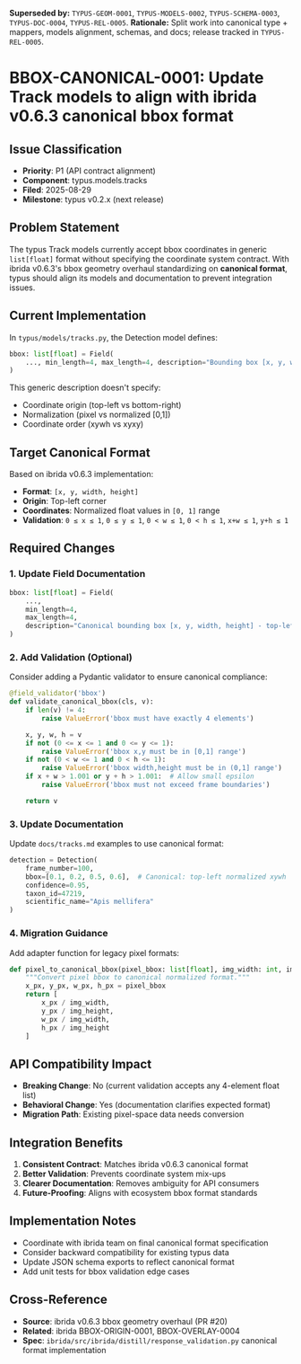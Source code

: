 **Superseded by:** `TYPUS-GEOM-0001`, `TYPUS-MODELS-0002`, `TYPUS-SCHEMA-0003`, `TYPUS-DOC-0004`, `TYPUS-REL-0005`.
**Rationale:** Split work into canonical type + mappers, models alignment, schemas, and docs; release tracked in `TYPUS-REL-0005`.

# BBOX-CANONICAL-0001: Update Track models to align with ibrida v0.6.3 canonical bbox format

## Issue Classification
- **Priority**: P1 (API contract alignment)
- **Component**: typus.models.tracks
- **Filed**: 2025-08-29
- **Milestone**: typus v0.2.x (next release)

## Problem Statement

The typus Track models currently accept bbox coordinates in generic `list[float]` format without specifying the coordinate system contract. With ibrida v0.6.3's bbox geometry overhaul standardizing on **canonical format**, typus should align its models and documentation to prevent integration issues.

## Current Implementation

In `typus/models/tracks.py`, the Detection model defines:

```python
bbox: list[float] = Field(
    ..., min_length=4, max_length=4, description="Bounding box [x, y, width, height] in pixels"
)
```

This generic description doesn't specify:
- Coordinate origin (top-left vs bottom-right)
- Normalization (pixel vs normalized [0,1])
- Coordinate order (xywh vs xyxy)

## Target Canonical Format

Based on ibrida v0.6.3 implementation:
- **Format**: `[x, y, width, height]`
- **Origin**: Top-left corner
- **Coordinates**: Normalized float values in `[0, 1]` range
- **Validation**: `0 ≤ x ≤ 1`, `0 ≤ y ≤ 1`, `0 < w ≤ 1`, `0 < h ≤ 1`, `x+w ≤ 1`, `y+h ≤ 1`

## Required Changes

### 1. Update Field Documentation

```python
bbox: list[float] = Field(
    ...,
    min_length=4,
    max_length=4,
    description="Canonical bounding box [x, y, width, height] - top-left origin, normalized [0,1]"
)
```

### 2. Add Validation (Optional)

Consider adding a Pydantic validator to ensure canonical compliance:

```python
@field_validator('bbox')
def validate_canonical_bbox(cls, v):
    if len(v) != 4:
        raise ValueError('bbox must have exactly 4 elements')

    x, y, w, h = v
    if not (0 <= x <= 1 and 0 <= y <= 1):
        raise ValueError('bbox x,y must be in [0,1] range')
    if not (0 < w <= 1 and 0 < h <= 1):
        raise ValueError('bbox width,height must be in (0,1] range')
    if x + w > 1.001 or y + h > 1.001:  # Allow small epsilon
        raise ValueError('bbox must not exceed frame boundaries')

    return v
```

### 3. Update Documentation

Update `docs/tracks.md` examples to use canonical format:

```python
detection = Detection(
    frame_number=100,
    bbox=[0.1, 0.2, 0.5, 0.6],  # Canonical: top-left normalized xywh
    confidence=0.95,
    taxon_id=47219,
    scientific_name="Apis mellifera"
)
```

### 4. Migration Guidance

Add adapter function for legacy pixel formats:

```python
def pixel_to_canonical_bbox(pixel_bbox: list[float], img_width: int, img_height: int) -> list[float]:
    """Convert pixel bbox to canonical normalized format."""
    x_px, y_px, w_px, h_px = pixel_bbox
    return [
        x_px / img_width,
        y_px / img_height,
        w_px / img_width,
        h_px / img_height
    ]
```

## API Compatibility Impact

- **Breaking Change**: No (current validation accepts any 4-element float list)
- **Behavioral Change**: Yes (documentation clarifies expected format)
- **Migration Path**: Existing pixel-space data needs conversion

## Integration Benefits

1. **Consistent Contract**: Matches ibrida v0.6.3 canonical format
2. **Better Validation**: Prevents coordinate system mix-ups
3. **Clearer Documentation**: Removes ambiguity for API consumers
4. **Future-Proofing**: Aligns with ecosystem bbox format standards

## Implementation Notes

- Coordinate with ibrida team on final canonical format specification
- Consider backward compatibility for existing typus data
- Update JSON schema exports to reflect canonical format
- Add unit tests for bbox validation edge cases

## Cross-Reference

- **Source**: ibrida v0.6.3 bbox geometry overhaul (PR #20)
- **Related**: ibrida BBOX-ORIGIN-0001, BBOX-OVERLAY-0004
- **Spec**: `ibrida/src/ibrida/distill/response_validation.py` canonical format implementation
